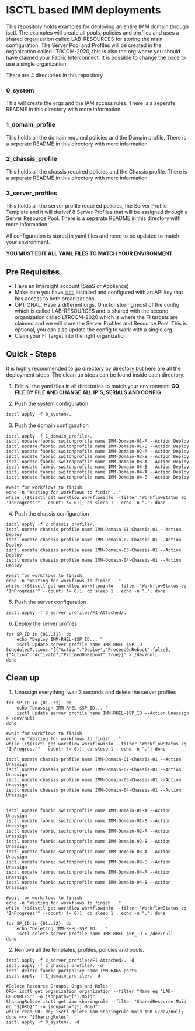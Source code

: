 # ISCTL based IMM deployments

This repository holds examples for deploying an entire IMM domain through isctl.
The examples will create all pools, policies and profiles and uses a shared organization called LAB-RESOURCES for storing the main configuration. 
The Server Pool and Profiles will be created in the organization called LTRCOM-2020, this is also the org where you should have claimed your Fabric Interconnect.
It is possible to change the code to use a single organization.

There are 4 directories in this repository

### 0_system
This will create the orgs and the IAM access rules.
There is a seperate README in this directory with more information

### 1_domain_profile
This holds all the domain required policies and the Domain profile.
There is a seperate README in this directory with more information

### 2_chassis_profile
This holds all the chassis required policies and the Chassis profile.
There is a seperate README in this directory with more information

### 3_server_profiles
This holds all the server profile required policies, the Server Profile Template and it will derivef 8 Server Profiles that will be assigned through a Server Resource Pool.
There is a seperate README in this directory with more information

All configuration is stored in yaml files and need to be updated to match your environment.

**YOU MUST EDIT ALL YAML FILES TO MATCH YOUR ENVIRONMENT**

## Pre Requisites
- Have an Intersight account (SaaS or Appliance)
- Make sure you have [isctl](https://github.com/cgascoig/isctl) installed and configured with an API key that has access to both organizations.
- OPTIONAL: Have 2 different orgs. One for storing most of the config which is called LAB-RESOURCES and is shared with the second organization called LTRCOM-2020 which is where the FI targets are claimed and we will store the Server Profiles and Resource Pool.
This is optional, you can also update the config to work with a single org.
- Claim your FI Target into the right organization 

## Quick - Steps
It is highly recommended to go directory by directory but here are all the deployment steps.
The clean up steps can be found inside each directory. 

1. Edit all the yaml files in all directories to match your environment
**GO FILE BY FILE AND CHANGE ALL IP'S, SERIALS AND CONFIG**

2. Push the system configuration
```
isctl apply -f 0_system/.
```

3. Push the domain configuration 
```
isctl apply -f 1_domain_profile/.
isctl update fabric switchprofile name IMM-Domain-01-A --Action Deploy
isctl update fabric switchprofile name IMM-Domain-01-B --Action Deploy
isctl update fabric switchprofile name IMM-Domain-02-A --Action Deploy
isctl update fabric switchprofile name IMM-Domain-02-B --Action Deploy
isctl update fabric switchprofile name IMM-Domain-03-A --Action Deploy
isctl update fabric switchprofile name IMM-Domain-03-B --Action Deploy
isctl update fabric switchprofile name IMM-Domain-04-A --Action Deploy
isctl update fabric switchprofile name IMM-Domain-04-B --Action Deploy

#wait for workflows to finish
echo -n "Waiting for workflows to finish..."
while (($(isctl get workflow workflowinfo --filter "WorkflowStatus eq 'InProgress'" --count) != 0)); do sleep 1 ; echo -n "."; done
```

4. Push the chassis configuration 
```
isctl apply -f 2_chassis_profile/.
isctl update chassis profile name IMM-Domain-01-Chassis-01 --Action Deploy
isctl update chassis profile name IMM-Domain-02-Chassis-01 --Action Deploy
isctl update chassis profile name IMM-Domain-03-Chassis-01 --Action Deploy
isctl update chassis profile name IMM-Domain-04-Chassis-01 --Action Deploy

#wait for workflows to finish
echo -n "Waiting for workflows to finish..."
while (($(isctl get workflow workflowinfo --filter "WorkflowStatus eq 'InProgress'" --count) != 0)); do sleep 1 ; echo -n "."; done
```

5. Push the server configuration
```
isctl apply -f 3_server_profiles/FI-Attached/.
```

6. Deploy the server profiles 
```
for SP_ID in {01..31}; do 
    echo "Deploy IMM-RHEL-$SP_ID... "
    isctl update server profile name IMM-RHEL-$SP_ID --ScheduledActions '[{"Action":"Deploy","ProceedOnReboot":false},{"Action":"Activate","ProceedOnReboot":true}]' > /dev/null
done
```

## Clean up

1. Unassign everything, wait 3 seconds and delete the server profiles
```
for SP_ID in {01..32}; do 
    echo "Unassign IMM-RHEL-$SP_ID... "
    isctl update server profile name IMM-RHEL-$SP_ID --Action Unassign > /dev/null
done

#wait for workflows to finish
echo -n "Waiting for workflows to finish..."
while (($(isctl get workflow workflowinfo --filter "WorkflowStatus eq 'InProgress'" --count) != 0)); do sleep 1 ; echo -n "."; done

isctl update chassis profile name IMM-Domain-01-Chassis-01 --Action Unassign
isctl update chassis profile name IMM-Domain-02-Chassis-01 --Action Unassign
isctl update chassis profile name IMM-Domain-03-Chassis-01 --Action Unassign
isctl update chassis profile name IMM-Domain-04-Chassis-01 --Action Unassign


isctl update fabric switchprofile name IMM-Domain-01-A --Action Unassign
isctl update fabric switchprofile name IMM-Domain-01-B --Action Unassign
isctl update fabric switchprofile name IMM-Domain-02-A --Action Unassign
isctl update fabric switchprofile name IMM-Domain-02-B --Action Unassign
isctl update fabric switchprofile name IMM-Domain-03-A --Action Unassign
isctl update fabric switchprofile name IMM-Domain-03-B --Action Unassign
isctl update fabric switchprofile name IMM-Domain-04-A --Action Unassign
isctl update fabric switchprofile name IMM-Domain-04-B --Action Unassign

#wait for workflows to finish
echo -n "Waiting for workflows to finish..."
while (($(isctl get workflow workflowinfo --filter "WorkflowStatus eq 'InProgress'" --count) != 0)); do sleep 1 ; echo -n "."; done

for SP_ID in {01..32}; do 
    echo "Deleting IMM-RHEL-$SP_ID... "
    isctl delete server profile name IMM-RHEL-$SP_ID > /dev/null
done
```

2. Remove all the templates, profiles, policies and pools.
```
isctl apply -f 3_server_profiles/FI-Attached/. -d
isctl apply -f 2_chassis_profile/. -d
isctl delete fabric portpolicy name IMM-6465-ports
isctl apply -f 1_domain_profile/. -d

#Delete Resource Groups, Orgs and Roles
ORG=`isctl get organization organization --filter "Name eq 'LAB-RESOURCES'" -o jsonpath="[*].Moid"`
SharingRules=`isctl get iam sharingrule --filter "SharedResource.Moid eq '${ORG}'" -o jsonpath="[*].Moid"`
while read SR; do; isctl delete iam sharingrule moid $SR >/dev/null; done <<< "$SharingRules"
isctl apply -f 0_system/. -d 
```